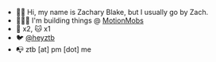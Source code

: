 - 👋🏻 Hi, my name is Zachary Blake, but I usually go by Zach.
- 🧑🏻‍💻 I'm building things @ [MotionMobs](https://motionmobs.com)
- 🐶 x2, 🐱 x1 
- 🐦 [@heyztb](https://twitter.com/heyztb)
- 📭 ztb [at] pm [dot] me
